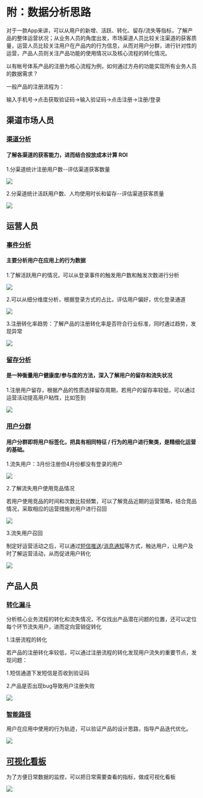 # 附：数据分析思路

对于一款App来讲，可以从用户的新增、活跃、转化、留存/流失等指标，了解产品的整体运营状况；从业务人员的角度出发，市场渠道人员比较关注渠道的获客质量，运营人员比较关注用户在产品内的行为信息，从而对用户分群，进行针对性的运营，产品人员则关注产品功能的使用情况以及核心流程的转化情况。

以有帐号体系产品的注册为核心流程为例，如何通过方舟的功能实现所有业务人员的数据需求？

一般产品的注册流程为：

输入手机号→点击获取验证码→输入验证码→点击注册→注册/登录

## **渠道市场人员**

### [渠道分析](../features/analytics/channel/)

#### 了解各渠道的获客能力，进而结合投放成本计算 ROI 

1.分渠道统计注册用户数--评估渠道获客数量

![ ](../.gitbook/assets/tu-pian-4.png)

2.分渠道统计活跃用户数、人均使用时长和留存--评估渠道获客质量

![](../.gitbook/assets/tu-pian-5.png)

## **运营人员**

### [事件分析](../features/analytics/event.md)

#### 主要分析用户在应用上的行为数据

1.了解活跃用户的情况，可以从登录事件的触发用户数和触发次数进行分析

![ ](../.gitbook/assets/tu-pian-6.png)

2.可以从细分维度分析，根据登录方式的占比，评估用户偏好，优化登录通道

![ ](../.gitbook/assets/tu-pian-7.png)

3.注册转化率趋势：了解产品的注册转化率是否符合行业标准，同时通过趋势，发现异常

![ ](../.gitbook/assets/11.png)

### [留存分析](../features/analytics/retention.md)

#### 是一种衡量用户健康度/参与度的方法，深入了解用户的留存和流失状况

1.注册用户留存，根据产品的性质选择留存周期，若用户的留存率较低，可以通过运营活动提高用户粘性，比如签到

![ ](../.gitbook/assets/tu-pian-10.png)

### [用户分群](../features/segmentation/)

#### 用户分群即将用户标签化，把具有相同特征 / 行为的用户进行聚类，是精细化运营的基础。

1.流失用户：3月份注册但4月份都没有登录的用户

![ ](../.gitbook/assets/tu-pian-11.png)

2.了解流失用户使用竞品情况

若用户使用竞品的时间和次数比较频繁，可以了解竞品近期的运营策略，结合竞品情况，采取相应的运营措施对用户进行召回

![ ](../.gitbook/assets/tu-pian-12.png)

3.流失用户召回

制定好运营活动之后，可以通过[短信推送](../features/operation/sms.md)/[消息通知](../features/operation/pushmessage.md)等方式，触达用户，让用户及时了解运营活动，从而促进用户转化

![ ](../.gitbook/assets/tu-pian-13.png)

## **产品人员**

### [转化漏斗](../features/analytics/funnel.md)

分析核心业务流程的转化和流失情况，不仅找出产品潜在问题的位置，还可以定位每个环节流失用户，进而定向营销促转化

1.注册流程的转化

若产品的注册转化率较低，可以通过注册流程的转化发现用户流失的重要节点，发现问题：

1.短信通道下发短信是否收到验证码

2.产品是否出现bug导致用户注册失败

![ ](../.gitbook/assets/tu-pian-14.png)

### [智能路径](../features/analytics/pathfinder.md)

用户在应用中使用的行为轨迹，可以验证产品的设计思路，指导产品迭代优化。

![ ](../.gitbook/assets/tu-pian-15.png)

## [可视化看板](../features/dashboard.md)

为了方便日常数据的监控，可以把日常需要查看的指标，做成可视化看板

![](../.gitbook/assets/image%20%2810%29.png)

